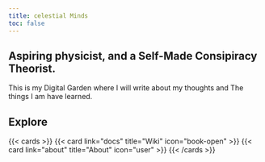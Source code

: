 ```yaml
---
title: celestial Minds
toc: false
---
```


## Aspiring physicist, and a Self-Made Consipiracy Theorist.

This is my Digital Garden where I will write about my thoughts and The things I am have learned.

## Explore

{{< cards >}}
  {{< card link="docs" title="Wiki" icon="book-open" >}}
  {{< card link="about" title="About" icon="user" >}}
{{< /cards >}}

